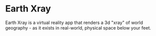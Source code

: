 # Earth Xray

Earth Xray is a virtual reality app that renders a 3d "xray" of world geography - as it exists in real-world, physical space below your feet.
